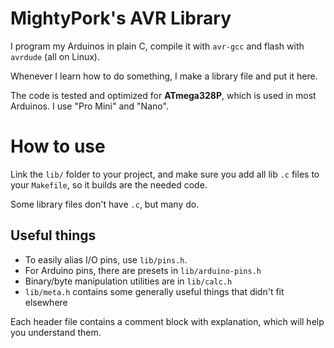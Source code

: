 # MightyPork's AVR Library

I program my Arduinos in plain C, compile it with `avr-gcc` and flash with `avrdude` (all on Linux).

Whenever I learn how to do something, I make a library file and put it here.

The code is tested and optimized for **ATmega328P**, which is used in most Arduinos. I use "Pro Mini" and "Nano".

# How to use

Link the `lib/` folder to your project, and make sure you add all lib `.c` files to your `Makefile`, so it builds are the needed code.

Some library files don't have `.c`, but many do.

## Useful things

- To easily alias I/O pins, use `lib/pins.h`.
- For Arduino pins, there are presets in `lib/arduino-pins.h`
- Binary/byte manipulation utilities are in `lib/calc.h`
- `lib/meta.h` contains some generally useful things that didn't fit elsewhere

Each header file contains a comment block with explanation, which will help you understand them.

